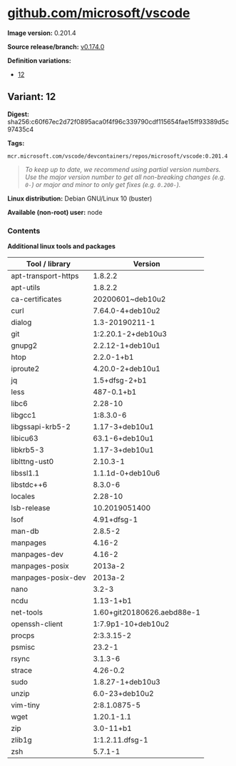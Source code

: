 # [github.com/microsoft/vscode](https://github.com/microsoft/vscode-dev-containers/tree/main/containers/github.com/microsoft/vscode)

**Image version:** 0.201.4

**Source release/branch:**
[v0.174.0](https://github.com/microsoft/vscode-dev-containers/tree/v0.174.0/containers/github.com/microsoft/vscode)

**Definition variations:**

-   [12](#variant-12)

## Variant: 12

**Digest:**
sha256:c60f67ec2d72f0895aca0f4f96c339790cdf115654fae15ff93389d5c97435c4

**Tags:**

```
mcr.microsoft.com/vscode/devcontainers/repos/microsoft/vscode:0.201.4
```

> _To keep up to date, we recommend using partial version numbers. Use the major
> version number to get all non-breaking changes (e.g. `0-`) or major and minor
> to only get fixes (e.g. `0.200-`)._

**Linux distribution:** Debian GNU/Linux 10 (buster)

**Available (non-root) user:** node

### Contents

**Additional linux tools and packages**

| Tool / library      | Version                    |
| ------------------- | -------------------------- |
| apt-transport-https | 1.8.2.2                    |
| apt-utils           | 1.8.2.2                    |
| ca-certificates     | 20200601~deb10u2           |
| curl                | 7.64.0-4+deb10u2           |
| dialog              | 1.3-20190211-1             |
| git                 | 1:2.20.1-2+deb10u3         |
| gnupg2              | 2.2.12-1+deb10u1           |
| htop                | 2.2.0-1+b1                 |
| iproute2            | 4.20.0-2+deb10u1           |
| jq                  | 1.5+dfsg-2+b1              |
| less                | 487-0.1+b1                 |
| libc6               | 2.28-10                    |
| libgcc1             | 1:8.3.0-6                  |
| libgssapi-krb5-2    | 1.17-3+deb10u1             |
| libicu63            | 63.1-6+deb10u1             |
| libkrb5-3           | 1.17-3+deb10u1             |
| liblttng-ust0       | 2.10.3-1                   |
| libssl1.1           | 1.1.1d-0+deb10u6           |
| libstdc++6          | 8.3.0-6                    |
| locales             | 2.28-10                    |
| lsb-release         | 10.2019051400              |
| lsof                | 4.91+dfsg-1                |
| man-db              | 2.8.5-2                    |
| manpages            | 4.16-2                     |
| manpages-dev        | 4.16-2                     |
| manpages-posix      | 2013a-2                    |
| manpages-posix-dev  | 2013a-2                    |
| nano                | 3.2-3                      |
| ncdu                | 1.13-1+b1                  |
| net-tools           | 1.60+git20180626.aebd88e-1 |
| openssh-client      | 1:7.9p1-10+deb10u2         |
| procps              | 2:3.3.15-2                 |
| psmisc              | 23.2-1                     |
| rsync               | 3.1.3-6                    |
| strace              | 4.26-0.2                   |
| sudo                | 1.8.27-1+deb10u3           |
| unzip               | 6.0-23+deb10u2             |
| vim-tiny            | 2:8.1.0875-5               |
| wget                | 1.20.1-1.1                 |
| zip                 | 3.0-11+b1                  |
| zlib1g              | 1:1.2.11.dfsg-1            |
| zsh                 | 5.7.1-1                    |
